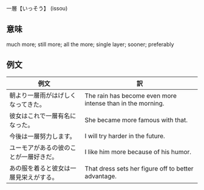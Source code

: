 一層【いっそう】 (issou)

## 意味
much more; still more; all the more; single layer; sooner; preferably​

## 例文

|例文|訳|
| --- | --- |
|朝より一層雨がはげしくなってきた。|The rain has become even more intense than in the morning.|
|彼女はこれで一層有名になった。|She became more famous with that.|
|今後は一層努力します。|I will try harder in the future.|
|ユーモアがあるの彼のことが一層好きだ。|I like him more because of his humor.|
|あの服を着ると彼女は一層見栄えがする。|That dress sets her figure off to better advantage.|